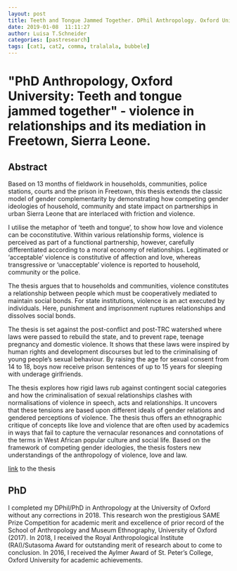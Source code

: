 ```yaml
---
layout: post
title: Teeth and Tongue Jammed Together. DPhil Anthropology. Oxford University
date: 2019-01-08  11:11:27
author: Luisa T.Schneider
categories: [pastresearch]
tags: [cat1, cat2, comma, tralalala, bubbele]
---
```

# "PhD Anthropology, Oxford University: Teeth and tongue jammed together" - violence in relationships and its mediation in Freetown, Sierra Leone.

## Abstract


Based on 13 months of fieldwork in households, communities, police stations, courts and the prison in Freetown, this thesis extends the classic model of gender complementarity by demonstrating how competing gender ideologies of household, community and state impact on partnerships in urban Sierra Leone that are interlaced with friction and violence.

I utilise the metaphor of ‘teeth and tongue’, to show how love and violence can be coconstitutive. Within various relationship forms, violence is perceived as part of a functional partnership, however, carefully differentiated according to a moral economy of relationships. Legitimated or ‘acceptable’ violence is constitutive of affection and love, whereas transgressive or ‘unacceptable’ violence is reported to household, community or the police.

The thesis argues that to households and communities, violence constitutes a relationship between people which must be cooperatively mediated to maintain social bonds. For state institutions, violence is an act executed by individuals. Here, punishment and imprisonment ruptures relationships and dissolves social bonds.

The thesis is set against the post-conflict and post-TRC watershed where laws were passed to rebuild the state, and to prevent rape, teenage pregnancy and domestic violence. It shows that these laws were inspired by human rights and development discourses but led to the criminalising of young people’s sexual behaviour. By raising the age for sexual consent from 14 to 18, boys now receive prison sentences of up to 15 years for sleeping with underage girlfriends.

The thesis explores how rigid laws rub against contingent social categories and how the criminalisation of sexual relationships clashes with normalisations of violence in speech, acts and relationships. It uncovers that these tensions are based upon different ideals of gender relations and gendered perceptions of violence. The thesis thus offers an ethnographic critique of concepts like love and violence that are often used by academics in ways that fail to capture the vernacular resonances and connotations of the terms in West African popular culture and social life. Based on the framework of competing gender ideologies, the thesis fosters new understandings of the anthropology of violence, love and law.


[link](https://ora.ox.ac.uk/objects/uuid:ad1755fa-e2c4-4a55-b790-684b8d31658b) to the thesis

## PhD
I completed my DPhil/PhD in Anthropology at the University of Oxford without any corrections in 2018. This research won the prestigious SAME Prize Competition for academic merit and excellence of prior record of the School of Anthropology and Museum Ethnography, University of Oxford (2017). In 2018, I received the Royal Anthropological Institute (RAI)/Sutasoma Award for outstanding merit of research about to come to conclusion. In 2016, I received the Aylmer Award of St. Peter’s College, Oxford University for academic achievements.